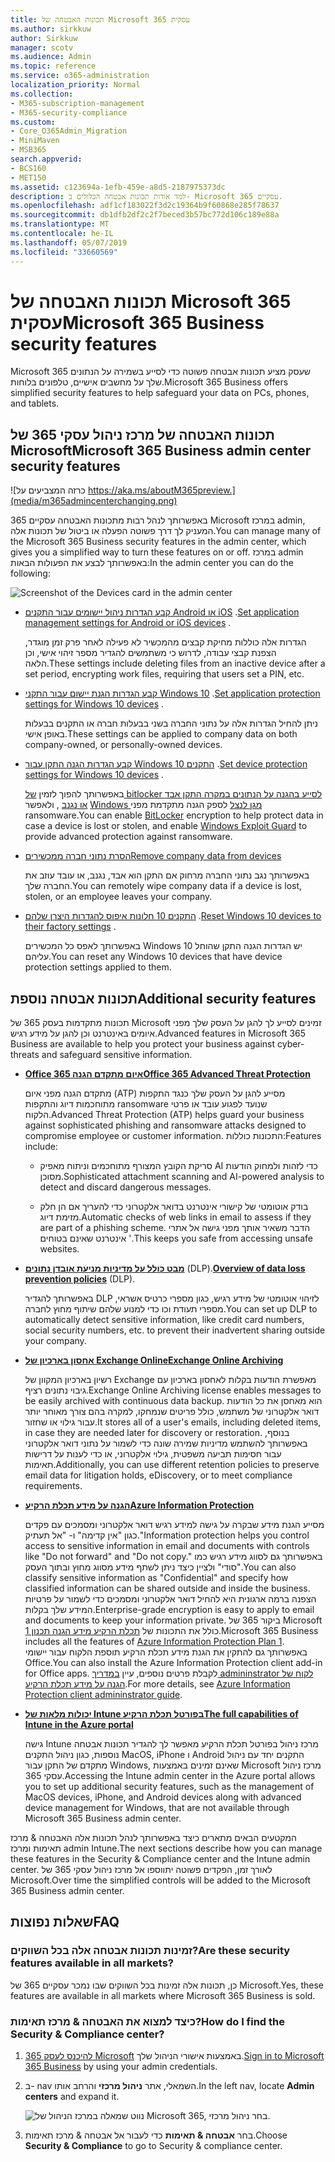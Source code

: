 ```yaml
---
title: תכונות האבטחה של Microsoft 365 עסקית
ms.author: sirkkuw
author: Sirkkuw
manager: scotv
ms.audience: Admin
ms.topic: reference
ms.service: o365-administration
localization_priority: Normal
ms.collection:
- M365-subscription-management
- M365-security-compliance
ms.custom:
- Core_O365Admin_Migration
- MiniMaven
- MSB365
search.appverid:
- BCS160
- MET150
ms.assetid: c123694a-1efb-459e-a8d5-2187975373dc
description: למד אודות תכונות אבטחה הכלולים ב- Microsoft 365 עסקיים.
ms.openlocfilehash: adf1cf183022f3d2c19364b9f60868e285f78637
ms.sourcegitcommit: db1dfb2df2c2f7beced3b57bc772d106c189e88a
ms.translationtype: MT
ms.contentlocale: he-IL
ms.lasthandoff: 05/07/2019
ms.locfileid: "33660569"
---
```

# <a name="microsoft-365-business-security-features"></a><span data-ttu-id="0adfd-103">תכונות האבטחה של Microsoft 365 עסקית</span><span class="sxs-lookup"><span data-stu-id="0adfd-103">Microsoft 365 Business security features</span></span>

<span data-ttu-id="0adfd-104">Microsoft 365 שעסק מציע תכונות אבטחה פשוטה כדי לסייע בשמירה על הנתונים שלך על מחשבים אישיים, טלפונים בלוחות.</span><span class="sxs-lookup"><span data-stu-id="0adfd-104">Microsoft 365 Business offers simplified security features to help safeguard your data on PCs, phones, and tablets.</span></span>
    
## <a name="microsoft-365-business-admin-center-security-features"></a><span data-ttu-id="0adfd-105">תכונות האבטחה של מרכז ניהול עסקי 365 של Microsoft</span><span class="sxs-lookup"><span data-stu-id="0adfd-105">Microsoft 365 Business admin center security features</span></span>

![כרזה המצביעים על https://aka.ms/aboutM365preview.](media/m365admincenterchanging.png)

<span data-ttu-id="0adfd-107">באפשרותך לנהל רבות מתכונות האבטחה עסקיים 365 Microsoft במרכז admin, המעניק לך דרך פשוטה הפעלה או ביטול של תכונות אלה.</span><span class="sxs-lookup"><span data-stu-id="0adfd-107">You can manage many of the Microsoft 365 Business security features in the admin center, which gives you a simplified way to turn these features on or off.</span></span> <span data-ttu-id="0adfd-108">במרכז admin באפשרותך לבצע את הפעולות הבאות:</span><span class="sxs-lookup"><span data-stu-id="0adfd-108">In the admin center you can do the following:</span></span>
  
![Screenshot of the Devices card in the admin center](media/9982e784-dbf9-4a76-a159-bb3e2e5aa23f.png)
  
- <span data-ttu-id="0adfd-110">[קבע הגדרות ניהול יישומים עבור התקנים Android או iOS](app-protection-settings-for-android-and-ios.md) .</span><span class="sxs-lookup"><span data-stu-id="0adfd-110">[Set application management settings for Android or iOS devices](app-protection-settings-for-android-and-ios.md) .</span></span> 
    
    <span data-ttu-id="0adfd-111">הגדרות אלה כוללות מחיקת קבצים מהמכשיר לא פעילה לאחר פרק זמן מוגדר, הצפנת קבצי עבודה, לדרוש כי משתמשים להגדיר מספר זיהוי אישי, וכן הלאה.</span><span class="sxs-lookup"><span data-stu-id="0adfd-111">These settings include deleting files from an inactive device after a set period, encrypting work files, requiring that users set a PIN, etc.</span></span>
    
- <span data-ttu-id="0adfd-112">[קבע הגדרות הגנת יישום עבור התקני Windows 10](protection-settings-for-windows-10-devices.md) .</span><span class="sxs-lookup"><span data-stu-id="0adfd-112">[Set application protection settings for Windows 10 devices](protection-settings-for-windows-10-devices.md) .</span></span> 
    
    <span data-ttu-id="0adfd-113">ניתן להחיל הגדרות אלה על נתוני החברה בשני בבעלות חברה או התקנים בבעלות באופן אישי.</span><span class="sxs-lookup"><span data-stu-id="0adfd-113">These settings can be applied to company data on both company-owned, or personally-owned devices.</span></span>
    
- <span data-ttu-id="0adfd-114">[קבע הגדרות הגנה התקן עבור Windows 10 התקנים](protection-settings-for-windows-10-pcs.md) .</span><span class="sxs-lookup"><span data-stu-id="0adfd-114">[Set device protection settings for Windows 10 devices](protection-settings-for-windows-10-pcs.md) .</span></span> 
    
    <span data-ttu-id="0adfd-115">באפשרותך להפוך לזמין [של bitlocker לסייע בהגנה על הנתונים במקרה התקן אבד או נגנב](https://go.microsoft.com/fwlink/p/?linkid=871405) , ולאפשר [Windows מגן לנצל](https://go.microsoft.com/fwlink/p/?linkid=871404) לספק הגנה מתקדמת מפני ransomware.</span><span class="sxs-lookup"><span data-stu-id="0adfd-115">You can enable [BitLocker](https://go.microsoft.com/fwlink/p/?linkid=871405) encryption to help protect data in case a device is lost or stolen, and enable [Windows Exploit Guard](https://go.microsoft.com/fwlink/p/?linkid=871404) to provide advanced protection against ransomware.</span></span> 
    
- [<span data-ttu-id="0adfd-116">הסרת נתוני חברה ממכשירים</span><span class="sxs-lookup"><span data-stu-id="0adfd-116">Remove company data from devices</span></span>](remove-company-data.md)
    
    <span data-ttu-id="0adfd-117">באפשרותך נגב נתוני החברה מרחוק אם התקן הוא אבד, נגנב, או עובד עוזב את החברה שלך.</span><span class="sxs-lookup"><span data-stu-id="0adfd-117">You can remotely wipe company data if a device is lost, stolen, or an employee leaves your company.</span></span>
    
- <span data-ttu-id="0adfd-118">[התקנים 10 חלונות איפוס להגדרות היצרן שלהם](reset-devices-to-factory-settings.md) .</span><span class="sxs-lookup"><span data-stu-id="0adfd-118">[Reset Windows 10 devices to their factory settings](reset-devices-to-factory-settings.md) .</span></span> 
    
    <span data-ttu-id="0adfd-119">באפשרותך לאפס כל המכשירים Windows 10 יש הגדרות הגנה התקן שהוחל עליהם.</span><span class="sxs-lookup"><span data-stu-id="0adfd-119">You can reset any Windows 10 devices that have device protection settings applied to them.</span></span>
    
## <a name="additional-security-features"></a><span data-ttu-id="0adfd-120">תכונות אבטחה נוספת</span><span class="sxs-lookup"><span data-stu-id="0adfd-120">Additional security features</span></span> 

<span data-ttu-id="0adfd-121">תכונות מתקדמות בעסק 365 של Microsoft זמינים לסייע לך להגן על העסק שלך מפני איומים באינטרנט וכן להגן על מידע רגיש.</span><span class="sxs-lookup"><span data-stu-id="0adfd-121">Advanced features in Microsoft 365 Business are available to help you protect your business against cyber-threats and safeguard sensitive information.</span></span>
  
- <span data-ttu-id="0adfd-122">**[Office 365 איום מתקדם הגנה](https://support.office.com/article/e100fe7c-f2a1-4b7d-9e08-622330b83653)**</span><span class="sxs-lookup"><span data-stu-id="0adfd-122">**[Office 365 Advanced Threat Protection](https://support.office.com/article/e100fe7c-f2a1-4b7d-9e08-622330b83653)**</span></span>
    
    <span data-ttu-id="0adfd-123">מתקדם הגנה מפני איום (ATP) מסייע להגן על העסק שלך כנגד התקפות מתוחכמות דיוג והתקפות ransomware שנועד לפגוע עובד או פרטי הלקוח.</span><span class="sxs-lookup"><span data-stu-id="0adfd-123">Advanced Threat Protection (ATP) helps guard your business against sophisticated phishing and ransomware attacks designed to compromise employee or customer information.</span></span> <span data-ttu-id="0adfd-124">התכונות כוללות:</span><span class="sxs-lookup"><span data-stu-id="0adfd-124">Features include:</span></span>
    
  - <span data-ttu-id="0adfd-125">סריקת הקובץ המצורף מתוחכמים וניתוח מאפיק AI כדי לזהות ולמחוק הודעות מסוכן.</span><span class="sxs-lookup"><span data-stu-id="0adfd-125">Sophisticated attachment scanning and AI-powered analysis to detect and discard dangerous messages.</span></span>
    
  - <span data-ttu-id="0adfd-126">בודק אוטומטי של קישורי אינטרנט בדואר אלקטרוני כדי להעריך אם הן חלק מזימת דיוג.</span><span class="sxs-lookup"><span data-stu-id="0adfd-126">Automatic checks of web links in email to assess if they are part of a phishing scheme.</span></span> <span data-ttu-id="0adfd-127">הדבר משאיר אותך מפני גישה אל אתרי אינטרנט שאינם בטוחים '.</span><span class="sxs-lookup"><span data-stu-id="0adfd-127">This keeps you safe from accessing unsafe websites.</span></span>
    
- <span data-ttu-id="0adfd-128">**[מבט כולל על מדיניות מניעת אובדן נתונים](https://support.office.com/article/1966b2a7-d1e2-4d92-ab61-42efbb137f5e)** (DLP).</span><span class="sxs-lookup"><span data-stu-id="0adfd-128">**[Overview of data loss prevention policies](https://support.office.com/article/1966b2a7-d1e2-4d92-ab61-42efbb137f5e)** (DLP).</span></span> 
    
    <span data-ttu-id="0adfd-129">באפשרותך להגדיר DLP לזיהוי אוטומטי של מידע רגיש, כגון מספרי כרטיס אשראי, מספרי תעודת וכו כדי למנוע שלהם שיתוף מחוץ לחברה.</span><span class="sxs-lookup"><span data-stu-id="0adfd-129">You can set up DLP to automatically detect sensitive information, like credit card numbers, social security numbers, etc. to prevent their inadvertent sharing outside your company.</span></span>
    
- <span data-ttu-id="0adfd-130">**[אחסון בארכיון של Exchange Online](https://products.office.com/exchange/microsoft-exchange-online-archiving-email)**</span><span class="sxs-lookup"><span data-stu-id="0adfd-130">**[Exchange Online Archiving](https://products.office.com/exchange/microsoft-exchange-online-archiving-email)**</span></span>
    
    <span data-ttu-id="0adfd-131">רשיון בארכיון המקוון של Exchange מאפשרת הודעות בקלות לאחסון בארכיון עם גיבוי נתונים רציף.</span><span class="sxs-lookup"><span data-stu-id="0adfd-131">Exchange Online Archiving license enables messages to be easily archived with continuous data backup.</span></span> <span data-ttu-id="0adfd-132">הוא מאחסן את כל הודעות דואר אלקטרוני של משתמש, כולל פריטים שנמחקו, למקרה בהם צורך מאוחר יותר עבור גילוי או שחזור.</span><span class="sxs-lookup"><span data-stu-id="0adfd-132">It stores all of a user's emails, including deleted items, in case they are needed later for discovery or restoration.</span></span> <span data-ttu-id="0adfd-133">בנוסף, באפשרותך להשתמש מדיניות שמירה שונה כדי לשמור על נתוני דואר אלקטרוני עבור חסימות תביעה משפטית, גילוי אלקטרוני, או כדי לענות על דרישות תאימות.</span><span class="sxs-lookup"><span data-stu-id="0adfd-133">Additionally, you can use different retention policies to preserve email data for litigation holds, eDiscovery, or to meet compliance requirements.</span></span>
    
- <span data-ttu-id="0adfd-134">**[הגנה על מידע תכלת הרקיע](https://go.microsoft.com/fwlink/p/?linkid=871406)**</span><span class="sxs-lookup"><span data-stu-id="0adfd-134">**[Azure Information Protection](https://go.microsoft.com/fwlink/p/?linkid=871406)**</span></span>
    
    <span data-ttu-id="0adfd-135">מסייע הגנת מידע שבקרה על גישה למידע רגיש דואר אלקטרוני ומסמכים עם פקדים כגון "אין קדימה" ו- "אל תעתיק."</span><span class="sxs-lookup"><span data-stu-id="0adfd-135">Information protection helps you control access to sensitive information in email and documents with controls like "Do not forward" and "Do not copy."</span></span> <span data-ttu-id="0adfd-136">באפשרותך גם לסווג מידע רגיש כמו "סודי" ולציין כיצד ניתן לשתף מידע מסווג מחוץ ובתוך העסק.</span><span class="sxs-lookup"><span data-stu-id="0adfd-136">You can also classify sensitive information as "Confidential" and specify how classified information can be shared outside and inside the business.</span></span> <span data-ttu-id="0adfd-137">הצפנה ברמה ארגונית היא להחיל דואר אלקטרוני ומסמכים כדי לשמור על פרטיות המידע שלך בקלות.</span><span class="sxs-lookup"><span data-stu-id="0adfd-137">Enterprise-grade encryption is easy to apply to email and documents to keep your information private.</span></span> <span data-ttu-id="0adfd-138">ביקור 365 של Microsoft כולל את התכונות של [תכלת הרקיע מידע הגנה תכנון 1](https://go.microsoft.com/fwlink/p/?linkid=871407).</span><span class="sxs-lookup"><span data-stu-id="0adfd-138">Microsoft 365 Business includes all the features of [Azure Information Protection Plan 1](https://go.microsoft.com/fwlink/p/?linkid=871407).</span></span> <span data-ttu-id="0adfd-139">באפשרותך גם להתקין את הגנת מידע תכלת הרקיע תוספת הלקוח עבור יישומי Office.</span><span class="sxs-lookup"><span data-stu-id="0adfd-139">You can also install the Azure Information Protection client add-in for Office apps.</span></span> <span data-ttu-id="0adfd-140">לקבלת פרטים נוספים, עיין [במדריך admininstrator לקוח של הגנה על מידע תכלת הרקיע](https://docs.microsoft.com/azure/information-protection/rms-client/client-admin-guide).</span><span class="sxs-lookup"><span data-stu-id="0adfd-140">For more details, see [Azure Information Protection client admininstrator guide](https://docs.microsoft.com/azure/information-protection/rms-client/client-admin-guide).</span></span>
    
- <span data-ttu-id="0adfd-141">**[יכולות מלאות של Intune בפורטל תכלת הרקיע](https://go.microsoft.com/fwlink/p/?linkid=871403)**</span><span class="sxs-lookup"><span data-stu-id="0adfd-141">**[The full capabilities of Intune in the Azure portal](https://go.microsoft.com/fwlink/p/?linkid=871403)**</span></span>
    
    <span data-ttu-id="0adfd-142">גישה Intune מרכז ניהול בפורטל תכלת הרקיע מאפשר לך להגדיר תכונות אבטחה נוספות, כגון ניהול התקנים MacOS, iPhone ו Android התקנים יחד עם ניהול מתקדם של התקן עבור Windows, שאינם זמינים באמצעות Microsoft מרכז ניהול עסקי 365.</span><span class="sxs-lookup"><span data-stu-id="0adfd-142">Accessing the Intune admin center in the Azure portal allows you to set up additional security features, such as the management of MacOS devices, iPhone, and Android devices along with advanced device management for Windows, that are not available through Microsoft 365 Business admin center.</span></span>
    
<span data-ttu-id="0adfd-143">המקטעים הבאים מתארים כיצד באפשרותך לנהל תכונות אלה האבטחה &amp; מרכז תאימות ומרכז admin Intune.</span><span class="sxs-lookup"><span data-stu-id="0adfd-143">The next sections describe how you can manage these features in the Security &amp; Compliance center and the Intune admin center.</span></span> <span data-ttu-id="0adfd-144">לאורך זמן, הפקדים פשוטה יתווספו אל מרכז ניהול עסקי 365 של Microsoft.</span><span class="sxs-lookup"><span data-stu-id="0adfd-144">Over time the simplified controls will be added to the Microsoft 365 Business admin center.</span></span>
  
    
## <a name="faq"></a><span data-ttu-id="0adfd-145">שאלות נפוצות</span><span class="sxs-lookup"><span data-stu-id="0adfd-145">FAQ</span></span>

 ### <a name="are-these-security-features-available-in-all-markets"></a><span data-ttu-id="0adfd-146">זמינות תכונות אבטחה אלה בכל השווקים?</span><span class="sxs-lookup"><span data-stu-id="0adfd-146">Are these security features available in all markets?</span></span>
  
<span data-ttu-id="0adfd-147">כן, תכונות אלה זמינות בכל השווקים שבו נמכר עסקיים 365 של Microsoft.</span><span class="sxs-lookup"><span data-stu-id="0adfd-147">Yes, these features are available in all markets where Microsoft 365 Business is sold.</span></span>
  
### <a name="how-do-i-find-the-security-amp-compliance-center"></a><span data-ttu-id="0adfd-148">כיצד למצוא את האבטחה &amp; מרכז תאימות?</span><span class="sxs-lookup"><span data-stu-id="0adfd-148">How do I find the Security &amp; Compliance center?</span></span>
  
1. <span data-ttu-id="0adfd-149">[להיכנס לעסק 365 Microsoft](https://portal.microsoft.com/) באמצעות אישורי הניהול שלך.</span><span class="sxs-lookup"><span data-stu-id="0adfd-149">[Sign in to Microsoft 365 Business](https://portal.microsoft.com/) by using your admin credentials.</span></span> 
    
2. <span data-ttu-id="0adfd-150">ב- nav השמאלי, אתר **ניהול מרכזי** והרחב אותו.</span><span class="sxs-lookup"><span data-stu-id="0adfd-150">In the left nav, locate **Admin centers** and expand it.</span></span> 
    
    ![נווט שמאלה במרכז הניהול של Microsoft 365, בחר ניהול מרכזי.](media/fa4484f8-c637-45fd-a7bd-bdb3abfd6c03.png)
  
3. <span data-ttu-id="0adfd-152">בחר **אבטחה &amp; תאימות** כדי לעבור אל אבטחה &amp; מרכז תאימות.</span><span class="sxs-lookup"><span data-stu-id="0adfd-152">Choose **Security &amp; Compliance** to go to Security &amp; compliance center.</span></span>